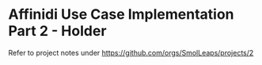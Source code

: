 # Affinidi Use Case Implementation Part 2 - Holder

Refer to project notes under https://github.com/orgs/SmolLeaps/projects/2
